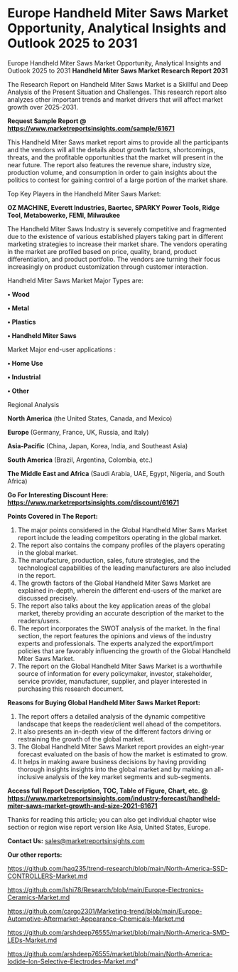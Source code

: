 # Europe Handheld Miter Saws Market Opportunity, Analytical Insights and Outlook 2025 to 2031
Europe Handheld Miter Saws Market Opportunity, Analytical Insights and Outlook 2025 to 2031
<strong>Handheld Miter Saws Market Research Report 2031</strong>

The Research Report on Handheld Miter Saws Market is a Skillful and Deep Analysis of the Present Situation and Challenges. This research report also analyzes other important trends and market drivers that will affect market growth over 2025-2031.

<strong>Request Sample Report @ <a href=https://www.marketreportsinsights.com/sample/61671>https://www.marketreportsinsights.com/sample/61671</a></strong>

This Handheld Miter Saws market report aims to provide all the participants and the vendors will all the details about growth factors, shortcomings, threats, and the profitable opportunities that the market will present in the near future. The report also features the revenue share, industry size, production volume, and consumption in order to gain insights about the politics to contest for gaining control of a large portion of the market share.

Top Key Players in the Handheld Miter Saws Market:

<strong>OZ MACHINE, Everett Industries, Baertec, SPARKY Power Tools, Ridge Tool, Metabowerke, FEMI, Milwaukee</strong>

The Handheld Miter Saws Industry is severely competitive and fragmented due to the existence of various established players taking part in different marketing strategies to increase their market share. The vendors operating in the market are profiled based on price, quality, brand, product differentiation, and product portfolio. The vendors are turning their focus increasingly on product customization through customer interaction.

Handheld Miter Saws Market Major Types are:

<strong>• Wood

• Metal

• Plastics

• Handheld Miter Saws</strong>

Market Major end-user applications :

<strong>• Home Use

• Industrial

• Other</strong>

Regional Analysis

</u><strong><b>North America</b></strong> (the United States, Canada, and Mexico)

<strong><b>Europe </b></strong>(Germany, France, UK, Russia, and Italy)

<strong><b>Asia-Pacific</b></strong> (China, Japan, Korea, India, and Southeast Asia)

<strong><b>South America</b></strong> (Brazil, Argentina, Colombia, etc.)

<strong><b>The Middle East and Africa</b></strong> (Saudi Arabia, UAE, Egypt, Nigeria, and South Africa)

<strong>Go For Interesting Discount Here: <a href=https://www.marketreportsinsights.com/discount/61671>https://www.marketreportsinsights.com/discount/61671</a></strong>

<strong>Points Covered in The Report:</strong>
<ol>
  <li>The major points considered in the Global Handheld Miter Saws Market report include the leading competitors operating in the global market.</li>
  <li>The report also contains the company profiles of the players operating in the global market.</li>
  <li>The manufacture, production, sales, future strategies, and the technological capabilities of the leading manufacturers are also included in the report.</li>
  <li>The growth factors of the Global Handheld Miter Saws Market are explained in-depth, wherein the different end-users of the market are discussed precisely.</li>
  <li>The report also talks about the key application areas of the global market, thereby providing an accurate description of the market to the readers/users.</li>
  <li>The report incorporates the SWOT analysis of the market. In the final section, the report features the opinions and views of the industry experts and professionals. The experts analyzed the export/import policies that are favorably influencing the growth of the Global Handheld Miter Saws Market.</li>
  <li>The report on the Global Handheld Miter Saws Market is a worthwhile source of information for every policymaker, investor, stakeholder, service provider, manufacturer, supplier, and player interested in purchasing this research document.</li>
</ol>
<strong>Reasons for Buying Global Handheld Miter Saws Market Report:</strong>

<ol>
  <li>The report offers a detailed analysis of the dynamic competitive landscape that keeps the reader/client well ahead of the competitors.</li>
  <li>It also presents an in-depth view of the different factors driving or restraining the growth of the global market.</li>
  <li>The Global Handheld Miter Saws Market report provides an eight-year forecast evaluated on the basis of how the market is estimated to grow.</li>
  <li>It helps in making aware business decisions by having providing thorough insights insights into the global market and by making an all-inclusive analysis of the key market segments and sub-segments.</li>
</ol>
<strong>Access full Report Description, TOC, Table of Figure, Chart, etc. @ <a href=https://www.marketreportsinsights.com/industry-forecast/handheld-miter-saws-market-growth-and-size-2021-61671>https://www.marketreportsinsights.com/industry-forecast/handheld-miter-saws-market-growth-and-size-2021-61671</a></strong>


Thanks for reading this article; you can also get individual chapter wise section or region wise report version like Asia, United States, Europe.

<strong>Contact Us:</strong>
sales@marketreportsinsights.com

<strong>Our other reports:</strong>

<a href=https://github.com/haq235/trend-research/blob/main/North-America-SSD-CONTROLLERS-Market.md>https://github.com/haq235/trend-research/blob/main/North-America-SSD-CONTROLLERS-Market.md</a>

<a href=https://github.com/Ishi78/Research/blob/main/Europe-Electronics-Ceramics-Market.md>https://github.com/Ishi78/Research/blob/main/Europe-Electronics-Ceramics-Market.md</a>

<a href=https://github.com/cargo2301/Marketing-trend/blob/main/Europe-Automotive-Aftermarket-Appearance-Chemicals-Market.md>https://github.com/cargo2301/Marketing-trend/blob/main/Europe-Automotive-Aftermarket-Appearance-Chemicals-Market.md</a>

<a href=https://github.com/arshdeep76555/market/blob/main/North-America-SMD-LEDs-Market.md>https://github.com/arshdeep76555/market/blob/main/North-America-SMD-LEDs-Market.md</a>

<a href=https://github.com/arshdeep76555/market/blob/main/North-America-Iodide-Ion-Selective-Electrodes-Market.md>https://github.com/arshdeep76555/market/blob/main/North-America-Iodide-Ion-Selective-Electrodes-Market.md</a>"
